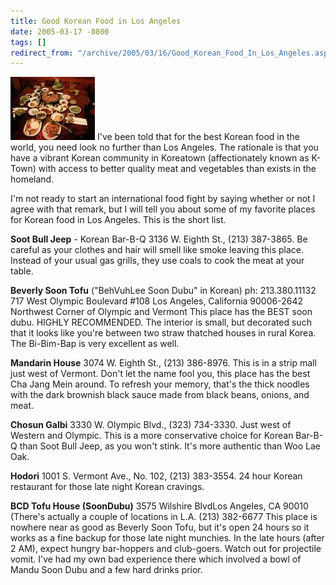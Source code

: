 ```yaml
---
title: Good Korean Food in Los Angeles
date: 2005-03-17 -0800
tags: []
redirect_from: "/archive/2005/03/16/Good_Korean_Food_In_Los_Angeles.aspx/"
---
```


![Korean Food](/images/KoreanFood.jpg) I've been told that for the best Korean food in the world, you need look no further than Los Angeles. The rationale is that you have a vibrant Korean community in Koreatown (affectionately known as K-Town) with access to better quality meat and vegetables than exists in the homeland.

I'm not ready to start an international food fight by saying whether or not I agree with that remark, but I will tell you about some of my favorite places for Korean food in Los Angeles. This is the short list.

**Soot Bull Jeep** - Korean Bar-B-Q
 3136 W. Eighth St., (213) 387-3865.
 Be careful as your clothes and hair will smell like smoke leaving this place. Instead of your usual gas grills, they use coals to cook the meat at your table.

**Beverly Soon Tofu** ("BehVuhLee Soon Dubu" in Korean)
 ph: 213.380.11132
 717 West Olympic Boulevard #108
 Los Angeles, California 90006-2642
 Northwest Corner of Olympic and Vermont
This place has the BEST soon dubu. HIGHLY RECOMMENDED. The interior is small, but decorated such that it looks like you're between two straw thatched houses in rural Korea. The Bi-Bim-Bap is very excellent as well.

**Mandarin House**
 3074 W. Eighth St., (213) 386-8976.
 This is in a strip mall just west of Vermont.
Don't let the name fool you, this place has the best Cha Jang Mein around. To refresh your memory, that's the thick noodles with the dark brownish black sauce made from black beans, onions, and meat.

**Chosun Galbi**
 3330 W. Olympic Blvd., (323) 734-3330.
 Just west of Western and Olympic.
This is a more conservative choice for Korean Bar-B-Q than Soot Bull Jeep, as you won't stink. It's more authentic than Woo Lae Oak.

**Hodori**
 1001 S. Vermont Ave., No. 102, (213) 383-3554.
 24 hour Korean restaurant for those late night Korean cravings.

**BCD Tofu House (SoonDubu)**
 3575 Wilshire BlvdLos Angeles, CA 90010
 (There's actually a couple of locations in L.A.
 (213) 382-6677
This place is nowhere near as good as Beverly Soon Tofu, but it's open 24 hours so it works as a fine backup for those late night munchies. In the late hours (after 2 AM), expect hungry bar-hoppers and club-goers. Watch out for projectile vomit. I've had my own bad experience there which involved a bowl of Mandu Soon Dubu and a few hard drinks prior.
